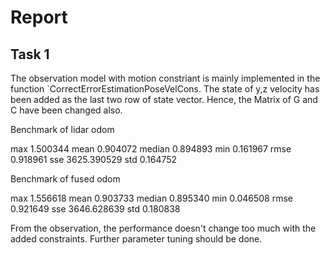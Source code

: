 # Report

## Task 1

The observation model with motion constriant is mainly implemented in the function `CorrectErrorEstimationPoseVelCons. The state of y,z velocity has been added as the last two row of state vector. Hence, the Matrix of G and C have been changed also.

Benchmark of lidar odom

max	1.500344
mean	0.904072
median	0.894893
min	0.161967
rmse	0.918961
sse	3625.390529
std	0.164752

Benchmark of fused odom

max	1.556618
mean	0.903733
median	0.895340
min	0.046508
rmse	0.921649
sse	3646.628639
std	0.180838

From the observation, the performance doesn't change too much with the added constraints. Further parameter tuning should be done.
